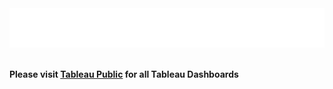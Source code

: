 <div style="width: 100%;">
    <img src="svg/tableau.svg">
</div>

<br />

**Please visit [Tableau Public](https://public.tableau.com/app/profile/j.white1987) for all Tableau Dashboards**
 
